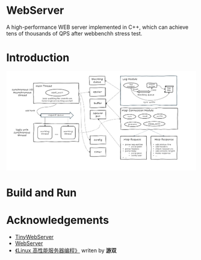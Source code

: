 # WebServer

A high-performance WEB server implemented in C++, which can achieve tens of thousands of QPS after webbenchh stress test.

# Introduction

![webserver_arch](./docs/imgs/webserver_arch.png)

# Build and Run

# Acknowledgements
- [TinyWebServer](https://github.com/qinguoyi/TinyWebServer)
- [WebServer](https://github.com/markparticle/WebServer)
- [《Linux 高性能服务器编程》](https://course.cmpreading.com/web/refbook/detail/5068/208) writen by **游双**
